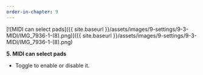 ```yaml
---
order-in-chapter: 9
---
```


[![MIDI can select pads]({{ site.baseurl }}/assets/images/9-settings/9-3-MIDI/IMG_7936-1-(8).png)]({{
site.baseurl }}/assets/images/9-settings/9-3-MIDI/IMG_7936-1-(8).png)

**5. MIDI can select pads**

- Toggle to enable or disable it.
